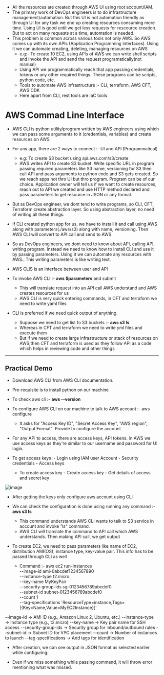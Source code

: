 
- All the resources are created through AWS UI using root account/IAM.
- The primary work of DevOps engineers is to do infrastructure management/automation. But this UI is not automation friendly as through UI for any task we end up creating resources consuming more time. Using UI is good until we get less requests for rescource creation. But to act on many requests at a time, automation is needed.
- This problem is common across various tools not only AWS. So AWS comes up with its own APIs (Application Programming Interfaces). Using it we can automate creating, deleting, managing resources on AWS
  - e.g:- To create 10 EC2, using APIs of AWS we can write shell scripts and invoke the API and send the request programatically(not manual)
  - Using API we programmatically reach that app passing credentials, tokens or any other required things.  These programs can be scripts, python code, etc.
  - Tools to automate AWS infrastructure :- CLI, terraform, AWS CFT, AWS CDK 
  - Here apart from CLI, rest tools are IaC tools
 
# AWS Commad Line Interface

- AWS CLI is python utility/program written by AWS engineers using which we can pass some arguments to it (credentials, variables) and create resources on AWS
- For any app, there are 2 ways to connect :- UI and API (Programmatical)
  - e.g: To create S3 bucket using api.aws.com/s3/create
  - AWS writes API to create S3 bucket. Write specific URL in program passing required parameters like S3 name, versioning for S3 then call API and pass arguments to python code and S3 gets created. So we reach apps not thro UI but thro program. Program can be of our choice. Application owner will tell us if we want to create resources, reach out to API we created and use HTTP method declared and pass parameters to get resource in JSON or any format.
 
- But as DevOps engineer, we dont tend to write programs, so CLI, CFT, Terraform create abstraction layer. So using abstraction layer, no need of writing all these things.
- If CLI created python app for us, we have to install it and call using AWS along with parameters(./aws/s3) along with name, versioning. Then AWS CLI will convert to API call and send to AWS
- So as DevOps engineers, we dont need to know about API, calling API, writing program. Instead we need to know how to install CLI  and use it by passing parameters. Using it we can automate any resources with AWS.. This writing parameters is like writing text.

- AWS CLIS is an interface between user and API
- To invoke AWS CLI :- **aws $parameters** and submit
  - This will translate request into an API call AWS understand and AWS creates resources for us
  - AWS CLI is very quick entering commands, in CFT and terraform we need to write yaml files
 
- CLI is preferred if we need quick output of anything.
  - Suppose we need to get list fo S3 buckets :- **aws s3 ls**
  - Whereas in CFT and terraform we need to write yml files and execute them
  - But if we need to create large infrastructure or stack of resources on AWS,then CFT and terraform is used as they follow API as a code which helps in reviewing code and other things
  
-------------------------------------------------------------------------------------

Practical Demo
-
- Download AWS CLI from AWS CLI documentation.
- Pre-requisite is to install python on our machine
- To check aws cli :- **aws --version**

- To configure AWS CLI on our machine to talk to AWS account :- aws configure
  - It asks for "Access Key ID", "Secret Access Key", "AWS region", "Output Format". Provide to configure the account
- For any API to access, there are access keys, API tokens. In AWS we use access keys as they're similar to our username and password for UI login.

- To get access keys :- Login using IAM user Account - Security credentials - Access keys
  - To create access key - Create access key - Get details of access and secret key

![image](https://github.com/user-attachments/assets/edeef554-7188-47a4-859c-14db7e7b0360)

- After getting the keys only configure aws account using CLI

- We can check the configuration is done using running any command :- **aws s3 ls**
  - This command understands AWS CLI wants to talk to S3 service in account and invoke "ls" command.
  - AWS CLI will translate the command to API call which AWS understands. Then making API call, we get output
 
- To create EC2, we need to pass parameters like name of EC2, distribution AMI(OS), instance type, key-value pair. This info has to be passed through CLI as well
  - Command :- aws ec2 run-instances \
    --image-id ami-0abcdef1234567890 \
    --instance-type t2.micro \
    --key-name MyKeyPair \
    --security-group-ids sg-0123456789abcdef0 \
    --subnet-id subnet-0123456789abcdef0 \
    --count 1 \
    --tag-specifications 'ResourceType=instance,Tags=[{Key=Name,Value=MyEC2Instance}]'

--image-id → AMI ID (e.g., Amazon Linux 2, Ubuntu, etc.)
--instance-type → Instance type (e.g., t2.micro)
--key-name → Key pair name for SSH access
--security-group-ids → Security group for inbound/outbound rules
--subnet-id → Subnet ID for VPC placement
--count → Number of instances to launch
--tag-specifications → Add tags for identification

- After creation, we can see output in JSON format as selected earlier while configuring.

- Even if we miss something while passing command, it will throw error mentioning what was missed.
